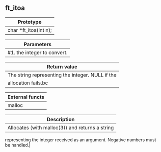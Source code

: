 ## ft_itoa
|Prototype|
|---|
|char *ft_itoa(int n);|

|Parameters|
|---|
|#1. the integer to convert.|

|Return value|
|---|
|The string representing the integer. NULL if the
allocation fails.bc|

|External functs|
|---|
|malloc|

|Description|
|---|
|Allocates (with malloc(3)) and returns a string
representing the integer received as an argument.
Negative numbers must be handled.|

